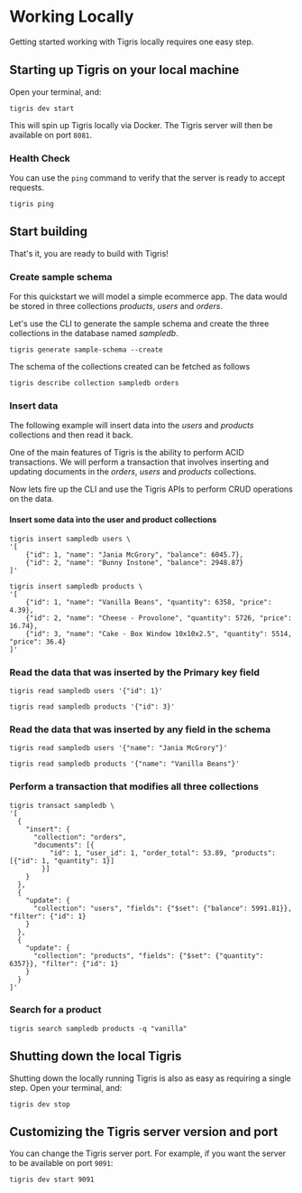 # Working Locally

Getting started working with Tigris locally requires one easy step.

## Starting up Tigris on your local machine

Open your terminal, and:

```shell
tigris dev start
```

This will spin up Tigris locally via Docker. The Tigris
server will then be available on port `8081`.

### Health Check

You can use the `ping` command to verify that the server is ready to
accept requests.

```shell
tigris ping
```

## Start building

That's it, you are ready to build with Tigris!

### Create sample schema

For this quickstart we will model a simple ecommerce app. The data would be
stored in three collections _products_, _users_ and _orders_.

Let's use the CLI to generate the sample schema and create the three
collections in the database named _sampledb_.

```shell
tigris generate sample-schema --create
```

The schema of the collections created can be fetched as follows

```shell
tigris describe collection sampledb orders
```

### Insert data

The following example will insert data into the _users_ and _products_
collections and then read it back.

One of the main features of Tigris is the ability to perform ACID
transactions. We will perform a transaction that involves inserting and
updating documents in the _orders_, _users_ and _products_ collections.

Now lets fire up the CLI and use the Tigris APIs to perform CRUD operations on
the data.

#### Insert some data into the user and product collections

```shell
tigris insert sampledb users \
'[
    {"id": 1, "name": "Jania McGrory", "balance": 6045.7},
    {"id": 2, "name": "Bunny Instone", "balance": 2948.87}
]'
```

```shell
tigris insert sampledb products \
'[
    {"id": 1, "name": "Vanilla Beans", "quantity": 6358, "price": 4.39},
    {"id": 2, "name": "Cheese - Provolone", "quantity": 5726, "price": 16.74},
    {"id": 3, "name": "Cake - Box Window 10x10x2.5", "quantity": 5514, "price": 36.4}
]'
```

### Read the data that was inserted by the Primary key field

```shell
tigris read sampledb users '{"id": 1}'
```

```shell
tigris read sampledb products '{"id": 3}'
```

### Read the data that was inserted by any field in the schema

```shell
tigris read sampledb users '{"name": "Jania McGrory"}'
```

```shell
tigris read sampledb products '{"name": "Vanilla Beans"}'
```

### Perform a transaction that modifies all three collections

```shell
tigris transact sampledb \
'[
  {
    "insert": {
      "collection": "orders",
      "documents": [{
          "id": 1, "user_id": 1, "order_total": 53.89, "products": [{"id": 1, "quantity": 1}]
        }]
    }
  },
  {
    "update": {
      "collection": "users", "fields": {"$set": {"balance": 5991.81}}, "filter": {"id": 1}
    }
  },
  {
    "update": {
      "collection": "products", "fields": {"$set": {"quantity": 6357}}, "filter": {"id": 1}
    }
  }
]'
```

### Search for a product

```shell
tigris search sampledb products -q "vanilla"
```

## Shutting down the local Tigris

Shutting down the locally running Tigris is also as easy as requiring a
single step. Open your terminal, and:

```shell
tigris dev stop
```

## Customizing the Tigris server version and port

You can change the Tigris server port. For example, if you want
the server to be available on port `9091`:

```shell
tigris dev start 9091
```
